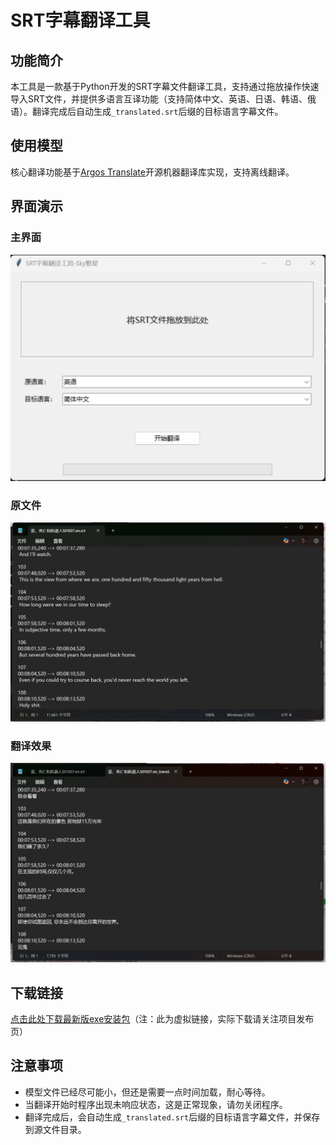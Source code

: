 # SRT字幕翻译工具

## 功能简介
本工具是一款基于Python开发的SRT字幕文件翻译工具，支持通过拖放操作快速导入SRT文件，并提供多语言互译功能（支持简体中文、英语、日语、韩语、俄语）。翻译完成后自动生成`_translated.srt`后缀的目标语言字幕文件。

## 使用模型
核心翻译功能基于[Argos Translate](https://www.argosopentech.com/argospm/)开源机器翻译库实现，支持离线翻译。

## 界面演示
### 主界面
![主界面](img/index.png)

### 原文件
![原语言](img/en.png)

### 翻译效果
![目标语言](img/zh.png)

## 下载链接
[点击此处下载最新版exe安装包](https://example.com/srt-translator-latest.exe)（注：此为虚拟链接，实际下载请关注项目发布页）

## 注意事项
- 模型文件已经尽可能小，但还是需要一点时间加载，耐心等待。
- 当翻译开始时程序出现未响应状态，这是正常现象，请勿关闭程序。
- 翻译完成后，会自动生成`_translated.srt`后缀的目标语言字幕文件，并保存到源文件目录。